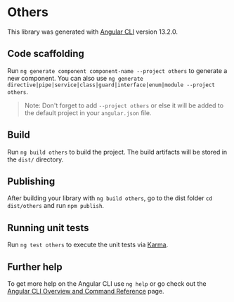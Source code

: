 # Others

This library was generated with [Angular CLI](https://github.com/angular/angular-cli) version 13.2.0.

## Code scaffolding

Run `ng generate component component-name --project others` to generate a new component. You can also use `ng generate directive|pipe|service|class|guard|interface|enum|module --project others`.
> Note: Don't forget to add `--project others` or else it will be added to the default project in your `angular.json` file. 

## Build

Run `ng build others` to build the project. The build artifacts will be stored in the `dist/` directory.

## Publishing

After building your library with `ng build others`, go to the dist folder `cd dist/others` and run `npm publish`.

## Running unit tests

Run `ng test others` to execute the unit tests via [Karma](https://karma-runner.github.io).

## Further help

To get more help on the Angular CLI use `ng help` or go check out the [Angular CLI Overview and Command Reference](https://angular.io/cli) page.
